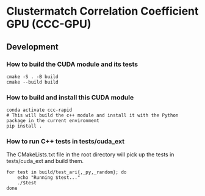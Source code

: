 # Clustermatch Correlation Coefficient GPU (CCC-GPU)

## Development
### How to build the CUDA module and its tests

```
cmake -S . -B build
cmake --build build
```

### How to build and install this CUDA module
```
conda activate ccc-rapid
# This will build the c++ module and install it with the Python package in the current environment
pip install .
```

### How to run C++ tests in tests/cuda_ext
The CMakeLists.txt file in the root directory will pick up the tests in tests/cuda_ext and build them.
```
for test in build/test_ari{,_py,_random}; do
    echo "Running $test..."
    ./$test
done
```
